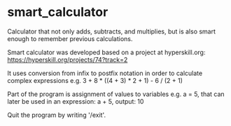 # smart_calculator
Calculator that not only adds, subtracts, and multiplies, but is also smart enough to remember previous calculations.

Smart calculator was developed based on a project at hyperskill.org: 
https://hyperskill.org/projects/74?track=2

It uses conversion from infix to postfix notation in order to calculate complex expressions e.g. 3 + 8 * ((4 + 3) * 2 + 1) - 6 / (2 + 1)

Part of the program is assignment of values to variables e.g. a = 5, that can later be used in an expression: a + 5, output: 10

Quit the program by writing '/exit'.


